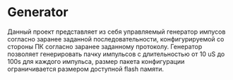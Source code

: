 # Generator

Данный проект представляет из себя управляемый генератор импусов согласно заранее заданной последовательности, конфигурируемой со стороны ПК согласно заранее заданному протоколу. 
Генератор позволяет генерировать пачку импульсов с длительностью от 10 uS до 100s для каждого импульса, размер пакета конфигурации ограничивается размером доступной flash 
памяти. 
